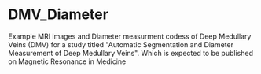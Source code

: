 # DMV_Diameter
Example MRI images and Diameter  measurment codess of Deep Medullary Veins (DMV) for a study titled "Automatic Segmentation and Diameter Measurement of Deep Medullary Veins". Which is expected to be published on Magnetic Resonance in Medicine
